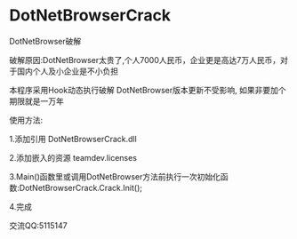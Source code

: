 # DotNetBrowserCrack
 DotNetBrowser破解

 破解原因:DotNetBrowser太贵了,个人7000人民币，企业更是高达7万人民币，对于国内个人及小企业是不小负担

 本程序采用Hook动态执行破解 DotNetBrowser版本更新不受影响, 如果非要加个期限就是一万年

使用方法:

1.添加引用  DotNetBrowserCrack.dll

2.添加嵌入的资源 teamdev.licenses

3.Main()函数里或调用DotNetBrowser方法前执行一次初始化函数:DotNetBrowserCrack.Crack.Init();

4.完成

交流QQ:5115147
